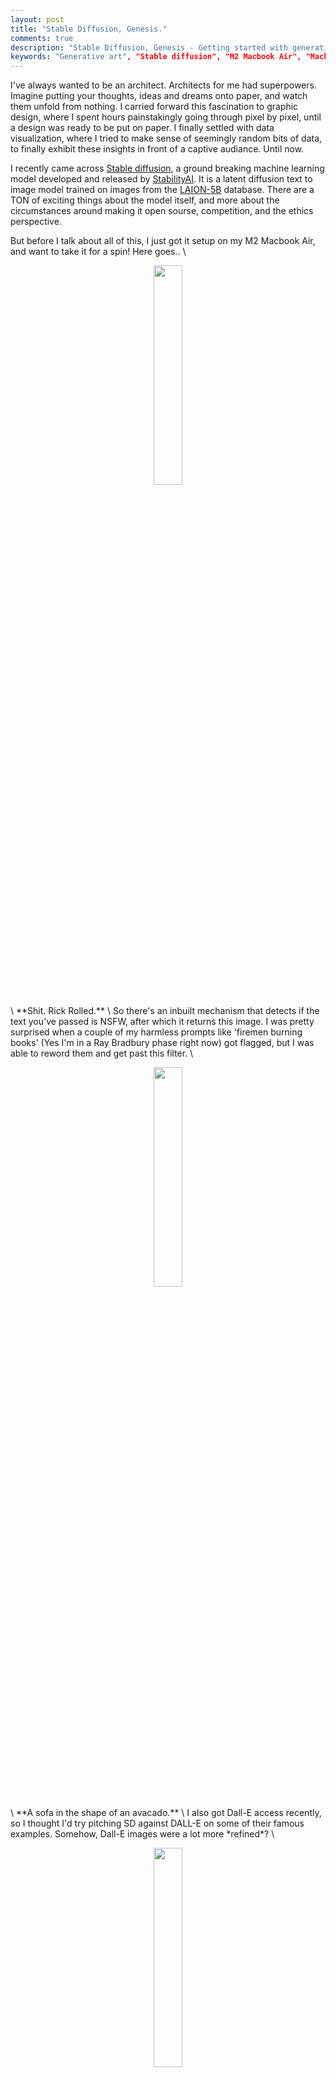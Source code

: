 ```yaml
---
layout: post
title: "Stable Diffusion, Genesis."
comments: true
description: "Stable Diffusion, Genesis - Getting started with generative art"
keywords: "Generative art", "Stable diffusion", "M2 Macbook Air", "Machine Learning", "Law", "Ethics", "Deepfake"
---
```


I've always wanted to be an architect. Architects for me had superpowers. Imagine putting your thoughts, ideas and dreams onto paper, and watch them unfold from nothing. I carried forward this fascination to graphic design, where I spent hours painstakingly going through pixel by pixel, until a design was ready to be put on paper. I finally settled with data visualization, where I tried to make sense of seemingly random bits of data, to finally exhibit these insights in front of a captive audiance. Until now. 

I recently came across [Stable diffusion](https://github.com/CompVis/stable-diffusion), a ground breaking machine learning model developed and released by [StabilityAI](https://stability.ai). It is a latent diffusion text to image model trained on images from the [LAION-5B](https://laion.ai/blog/laion-5b/) database. There are a TON of exciting things about the model itself, and more about the circumstances around making it open sourse, competition, and the ethics perspective. 

But before I talk about all of this, I just got it setup on my M2 Macbook Air, and want to take it for a spin! Here goes.. \

<p align="center">
<img src="https://raw.githubusercontent.com/sakshamio/thinkspace/gh-pages/assets/images/grid-0000.png" width="30%" height="30%" /> </p> \
**Shit. Rick Rolled.** \
So there's an inbuilt mechanism that detects if the text you've passed is NSFW, after which it returns this image. I was pretty surprised when a couple of my harmless prompts like 'firemen burning books' (Yes I'm in a Ray Bradbury phase right now) got flagged, but I was able to reword them and get past this filter. \
<p align="center">
<img src="https://raw.githubusercontent.com/sakshamio/thinkspace/gh-pages/assets/images/grid-0003.png" width="30%" height="30%" /> </p> \
**A sofa in the shape of an avacado.** \
 I also got Dall-E access recently, so I thought I'd try pitching SD against DALL-E on some of their famous examples. Somehow, Dall-E images were a lot more *refined*? \
<p align="center"> <img src="https://raw.githubusercontent.com/sakshamio/thinkspace/gh-pages/assets/images/grid-0005.png" width="30%" height="30%" /> </p> \
**A fox drinking coffee in a cafe.** \
<p align="center">
<img src="https://raw.githubusercontent.com/sakshamio/thinkspace/gh-pages/assets/images/grid-0006.png" width="30%" height="30%" /> </p> \
**Samurai hamster with a sword fighting in front of a castle.** \
<p align="center">
<img src="https://raw.githubusercontent.com/sakshamio/thinkspace/gh-pages/assets/images/grid-0007.png" width="30%" height="30%" /> </p> \
**Neon lights on a robot face.** \
 <p align="center">
 <img src="https://raw.githubusercontent.com/sakshamio/thinkspace/gh-pages/assets/images/grid-0010.png" width="30%" height="30%" /> </p> \
**Spongebob fighting godzilla.** \
<p align="center">
<img src="https://raw.githubusercontent.com/sakshamio/thinkspace/gh-pages/assets/images/grid-0015.png" width="30%" height="30%" /> </p> \
**Ray Bradbury.** \
<p align="center">
<img src="https://raw.githubusercontent.com/sakshamio/thinkspace/gh-pages/assets/images/grid-0016.png" width="30%" height="30%" /> </p> \
**Farenheit 451.**

# The Good
### What's so great about this anyway?
We live in magical times! While generative art has been here for a long time, never before has been a tool to create mind blowing art been so easily available. And Free. We've had other tools like SD in the past couple of years, and they had two primary problems. 
- The models are expensive to train, and even harder to make sense of. You need a team of data scientists, machine learning engineers to work together, which requires extrordinary amounts of time and resources.
- If a company decides to invest these resources, model weights and training techniques are not released publicly, but hidden behind expensive APIs. 

# The Bad
### Umm.. Shit. Remember Deepfakes?
Did we just give bad actors the power to create unlimited realistic imagery, which coupled with models which create pages of realistic text on demand can create havoc on an unprecedented level.

# The Ugly
### We're in uncharted territory now.
Where does the law stand on this? Nowhere. 
